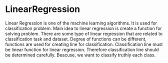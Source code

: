 # LinearRegression
Linear Regression is one of the machine learning algorithms. It is used for classification problem. Main idea to linear regression is create a function for solving problem. There are some type of linear regression that are related to classification task and dataset. Degree of functions can be different, functions are used for creating line for classification.  Classification line must be linear function for linear regression. Therefore classification line should be determined carefully. Beacuse, we want to classify truthly each class.  
